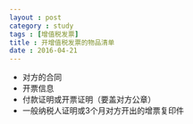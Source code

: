 ```yaml
---
layout : post
category : study
tags : [增值税发票]
title : 开增值税发票的物品清单
date : 2016-04-21
---
```


-   对方的合同
-   开票信息
-   付款证明或开票证明（要盖对方公章）
-   一般纳税人证明或3个月对方开出的增票复印件
